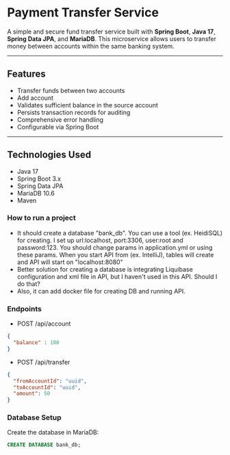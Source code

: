 # Payment Transfer Service

A simple and secure fund transfer service built with **Spring Boot**, **Java 17**, **Spring Data JPA**, and **MariaDB**. This microservice allows users to transfer money between accounts within the same banking system.

---

## Features

- Transfer funds between two accounts
- Add account
- Validates sufficient balance in the source account
- Persists transaction records for auditing
- Comprehensive error handling
- Configurable via Spring Boot

---

## Technologies Used

- Java 17
- Spring Boot 3.x
- Spring Data JPA
- MariaDB 10.6
- Maven

### How to run a project

- It should create a database "bank_db". You can use a tool (ex. HeidiSQL) for creating. I set up url:localhost, port:3306, user:root and password:123. You should change params in application.yml or using these params. When you start API from (ex. IntelliJ), tables will create and API will start on "localhost:8080"
- Better solution for creating a database is integrating Liquibase configuration and xml file in API, but I haven't used in this API. Should I do that?
- Also, it can add docker file for creating DB and running API.

### Endpoints

- POST /api/account
```json
{
  "balance" : 100
}
```

- POST /api/transfer
```json
{
  "fromAccountId": "uuid",
  "toAccountId": "uuid",
  "amount": 50
}
```

### Database Setup

Create the database in MariaDB:

```sql
CREATE DATABASE bank_db;
